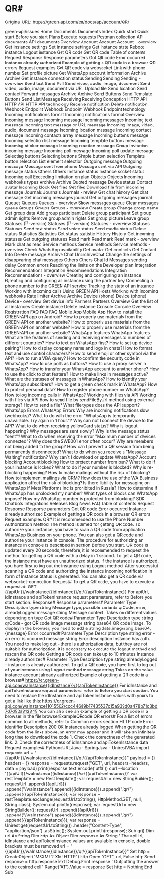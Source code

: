 # QR#

Original URL: https://green-api.com/en/docs/api/account/QR/

green-api/issues Home Documents Documents Index Quick start Quick start Before you start Plans Execute requests Postman collection API documents API documents Overview Account Account Account - overview Get instance settings Set instance settings Get instance state Reboot instance Logout instance Get QR code Get QR code Table of contents Request Response Response parameters Got QR code Error occurred Instance already authorized Example of getting a QR code in a browser QR errors Request examples Get QR code via websocket Link with phone number Set profile picture Get WhatsApp account information Archive Archive Get instance connection status Sending Sending Sending - overview Send text Send Poll Send video, audio, image, document Send video, audio, image, document via URL Upload file Send location Send contact Forward messages Archive Archive Send Buttons Send Template Buttons Send List Message Receiving Receiving Conception HTTP API HTTP API HTTP API technology Receive notification Delete notification Webhook Endpoint Webhook Endpoint Webhook Endpoint technology Incoming notifications format Incoming notifications format Overview Incoming message Incoming message Incoming messages Incoming text message Incoming text message or URL message Incoming image, video, audio, document message Incoming location message Incoming contact message Incoming contacts array message Incoming buttons message Incoming selection list message Incoming template buttons message Incoming sticker message Incoming reaction message Group invitation incoming message Incoming poll message Incoming poll update message Selecting buttons Selecting buttons Simple button selection Template button selection List element selection Outgoing message Outgoing message Message sent from phone Message sent via API Outgoing message status Others Others Instance status Instance socket status Incoming call Exceeding limitation on plan Objects Objects Incoming webhooks types Archive Archive Quoted message Device status Contact avatar Incoming block Get files Get files Download file from incoming message Journals Journals Journals - review Get chat history Get chat message Get incoming messages journal Get outgoing messages journal Queues Queues Queues - overview Show messages queue Clear messages queue Groups Groups Groups - overview Create group Change group name Get group data Add group participant Delete group participant Set group admin rights Remove group admin rights Set group picture Leave group Statuses (Î²-version) Statuses (Î²-version) Statuses - overview Statuses Statuses Send text status Send voice status Send media status Delete status Statistics Statistics Get status statistic History History Get incoming statuses Get outgoing statuses Read mark Read mark Read mark - overview Mark chat as read Service methods Service methods Service methods - overview Check WhatsApp availability Get avatar Get contacts Get Contact Info Delete message Archive Chat UnarchiveChat Change the settings of disappearing chat messages Others Others Chat Id Messages sending delay Common errors Reaching the limits on the Developer plan Integration Recommendations Integration Recommendations Integration Recommendations - overview Creating and configuring an instance Ð¡reating and configuring an instance using the partner key Connecting a phone number to the GREEN API service Tracking the state of an instance Working with incoming calls Using GREEN API Hosts Working with incoming webhooks Rate limiter Archive Archive Device (phone) Device (phone) Device - overview Get device info Partners Partners Overview Get the list of all instances Create instance Delete instance Console Console Overview Registration FAQ FAQ FAQ Mobile App Mobile App How to install the GREEN-API app on Android? How to properly use materials from the GREEN-API on another website? How to properly use materials from the GREEN-API on another website? How to properly use materials from the GREEN-API on another website? WhatsApp features WhatsApp features What are the features of sending and receiving messages to numbers of different countries? How to text on WhatsApp first? How to set up device pairing? How to display company name and logo in chats? How to format text and use control characters? How to send emoji or other symbol via the API? How to run a VBA query? How to confirm the security code in WhatsApp? How to use polls as buttons? How to use a proxy server in WhatsApp? How to transfer your WhatsApp account to another phone? How to use the click to chat feature? How to make links in messages active? What are the statuses of messages in WhatsApp? How to identify your WhatsApp subscribers? How to get a green check mark in WhatsApp? How to protect personal data? How to register phone number on WhatsApp? How to log incoming calls in WhatsApp? Working with files via API Working with files via API How to send file by sendFileByUrl method using external storage? How to send a file? What file types does the API support? WhatsApp Errors WhatsApp Errors Why are incoming notifications slow (webhooks)? What to do with the error "WhatsApp is temporarily unavailable. Try again in 1 hour."? Why can not I connect the device to the API? What to do when receiving yellowCard status? Why is logout happening? Why messages are sent slowly? Why is the message status "sent"? What to do when receiving the error "Maximum number of devices connected"? Why does the SWE001 error often occur? Why are members not being added to the group? How can I prevent a QR session from being permanently disconnected? What to do when you receive a "Message Waiting" notification? Why can`t I download or update WhatsApp? Account blocking Account blocking How to protect number from ban? What to do if your instance is locked? What to do if your number is blocked? Why is re-blocking happening? How to make mailings without the risk of blocking? How to implement mailings via CRM? How does the use of the WA Business application affect the risk of blocking? Is there liability for messaging on WhatsApp if Meta Platforms Inc is prohibited in Russia? How to determine if WhatsApp has unblocked my number? What types of blocks can WhatsApp impose? How my WhatsApp number is protected from blocking? SDK Chatbots Integrations Releases Blog News FAQ Table of contents Request Response Response parameters Got QR code Error occurred Instance already authorized Example of getting a QR code in a browser QR errors Request examples QR# It is recommended to use the Phone Number Authorization Method The method is aimed for getting QR code. To authorize your instance, you have to scan a QR code from application WhatsApp Business on your phone. You can also get a QR code and authorize your instance in console. The procedure for authorizing an instance in console is described in section Before you start. QR code is updated every 20 seconds, therefore, it is recommended to request the method for getting a QR code with a delay in 1 second. To get a QR code, the instance must have an unauthorized status. If the instance is authorized, you have first to log out the instance using Logout method. After successful scanning a QR code and authorizing the instance incoming notification in form of Instance Status is generated. You can also get a QR code via websocket-connection Request# To get a QR code, you have to execute a request at: GET {{apiUrl}}/waInstance{{idInstance}}/qr/{{apiTokenInstance}} For apiUrl, idInstance and apiTokenInstance request parameters, refer to Before you start section. Response# Response parameters# Parameter Type Description type string Message type, possible variants qrCode, error, alreadyLogged message string Message content. Takes on different values depending on type Got QR code# Parameter Type Description type string qrCode - got QR code image message string base64 QR code image. To display in the browser, you need to add a string data:image/png;base64, {message} Error occurred# Parameter Type Description type string error - an error is occurred message string Error description Instance has auth. You need to make log out - there is authorization data, but they are not suitable for authorization, it is necessary to execute the logout method and rescan the QR code Getting a QR code can take up to 10 minutes Instance already authorized# Parameter Type Description type string alreadyLogged - instance is already authorized. To get a QR code, you have first to log out of your instance using Logout method message string Takes on the value instance account already authorized Example of getting a QR code in a browser# https://qr.green-api.com/waInstance{{idInstance}}/{{apiTokenInstance}} For idInstance and apiTokenInstance request parameters, refer to Before you start section. You need to replace the idInstance and apiTokenInstance values with yours to get a link like this: https://qr.green-api.com/waInstance11015502/ccc44689b17435537c15a939d0a478b71c3bd7d7d52d312345 You can also see an example of getting a QR code in a browser in the file browserExampleQRcode QR errors# For a list of errors common to all methods, refer to Common errors section HTTP code Error identifier Description 200 OK Instance already logged When getting the QR code from the links above, an error may appear and it will take an infinitely long time to download the code 1. Check the correctness of the generated link. 2. Check the correctness of idInstance and apiTokenInstance data Request examples# PythoncURLJava - SpringJava - UnirestVBA import requests url = "{{apiUrl}}/waInstance{{idInstance}}/qr/{{apiTokenInstance}}" payload = {} headers= {} response = requests.request("GET", url, headers=headers, data = payload) print(response.text.encode('utf8')) curl --location '{{apiUrl}}/waInstance{{idInstance}}/qr/{{apiTokenInstance}}' var restTemplate = new RestTemplate(); var requestUrl = new StringBuilder(); requestUrl .append({{apiUrl}}) .append("/waInstance").append({{idInstance}}) .append("/qr/") .append({{apiTokenInstance}}); var response = restTemplate.exchange(requestUrl.toString(), HttpMethod.GET, null, String.class); System.out.println(response); var requestUrl = new StringBuilder(); requestUrl .append({{apiUrl}}) .append("/waInstance").append({{idInstance}}) .append("/qr/") .append({{apiTokenInstance}}); var response = Unirest.get(requestUrl.toString()) .header("Content-Type", "application/json") .asString(); System.out.println(response); Sub qr() Dim url As String Dim http As Object Dim response As String ' The apiUrl, idInstance and apiTokenInstance values are available in console, double brackets must be removed url = "{{apiUrl}}/waInstance{{idInstance}}/qr/{{apiTokenInstance}}" Set http = CreateObject("MSXML2.XMLHTTP") http.Open "GET", url, False http.Send response = http.responseText Debug.Print response ' Outputting the answer to the desired cell ' Range("A1").Value = response Set http = Nothing End Sub